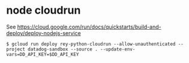 # node cloudrun

See https://cloud.google.com/run/docs/quickstarts/build-and-deploy/deploy-nodejs-service

```
$ gcloud run deploy rey-python-cloudrun --allow-unauthenticated --project datadog-sandbox --source . --update-env-vars=DD_API_KEY=$DD_API_KEY
```

